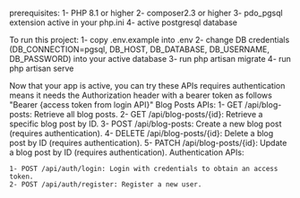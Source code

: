 prerequisites: 
    1- PHP 8.1 or higher
    2- composer2.3 or higher 
    3- pdo_pgsql extension active in your php.ini
    4- active postgresql database

To run this project:
    1- copy .env.example into .env
    2- change DB credentials (DB_CONNECTION=pgsql, DB_HOST, DB_DATABASE, DB_USERNAME, DB_PASSWORD) into your active database
    3- run php artisan migrate
    4- run php artisan serve

Now that your app is active, you can try these APIs
requires authentication means it needs the Authorization header with a bearer token as follows "Bearer {access token from login API}"
Blog Posts APIs:
    1- GET /api/blog-posts: Retrieve all blog posts.
    2- GET /api/blog-posts/{id}: Retrieve a specific blog post by ID.
    3- POST /api/blog-posts: Create a new blog post (requires authentication).
    4- DELETE /api/blog-posts/{id}: Delete a blog post by ID (requires authentication).
    5- PATCH /api/blog-posts/{id}: Update a blog post by ID (requires authentication).
Authentication APIs:

    1- POST /api/auth/login: Login with credentials to obtain an access token.
    2- POST /api/auth/register: Register a new user.
